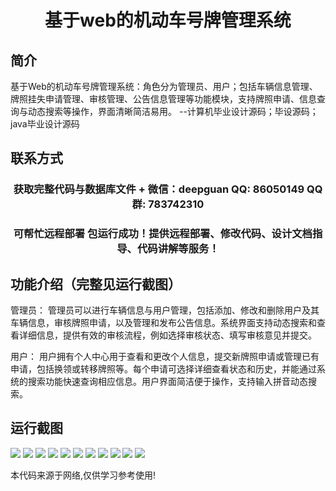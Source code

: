 <p><h1 align="center">基于web的机动车号牌管理系统</h1></p>

## 简介
基于Web的机动车号牌管理系统：角色分为管理员、用户；包括车辆信息管理、牌照挂失申请管理、审核管理、公告信息管理等功能模块，支持牌照申请、信息查询与动态搜索等操作，界面清晰简洁易用。    --计算机毕业设计源码；毕设源码；java毕业设计源码


## 联系方式
<p><h3 align="center">获取完整代码与数据库文件 + 微信：deepguan QQ: 86050149 QQ群: 783742310</h3></p>
<p><h3 align="center">可帮忙远程部署 包运行成功！提供远程部署、修改代码、设计文档指导、代码讲解等服务！</h3></p>

## 功能介绍（完整见运行截图）
管理员： 管理员可以进行车辆信息与用户管理，包括添加、修改和删除用户及其车辆信息，审核牌照申请，以及管理和发布公告信息。系统界面支持动态搜索和查看详细信息，提供有效的审核流程，例如选择审核状态、填写审核意见并提交。

用户： 用户拥有个人中心用于查看和更改个人信息，提交新牌照申请或管理已有申请，包括换领或转移牌照等。每个申请可选择详细查看状态和历史，并能通过系统的搜索功能快速查询相应信息。用户界面简洁便于操作，支持输入拼音动态搜索。


## 运行截图
![](https://bs-1329754181.cos.ap-shanghai.myqcloud.com/spring/VehicleLicensePlateManagementSystem/img/001.jpg)
![](https://bs-1329754181.cos.ap-shanghai.myqcloud.com/spring/VehicleLicensePlateManagementSystem/img/002.jpg)
![](https://bs-1329754181.cos.ap-shanghai.myqcloud.com/spring/VehicleLicensePlateManagementSystem/img/003.jpg)
![](https://bs-1329754181.cos.ap-shanghai.myqcloud.com/spring/VehicleLicensePlateManagementSystem/img/004.jpg)
![](https://bs-1329754181.cos.ap-shanghai.myqcloud.com/spring/VehicleLicensePlateManagementSystem/img/005.jpg)
![](https://bs-1329754181.cos.ap-shanghai.myqcloud.com/spring/VehicleLicensePlateManagementSystem/img/006.jpg)
![](https://bs-1329754181.cos.ap-shanghai.myqcloud.com/spring/VehicleLicensePlateManagementSystem/img/007.jpg)
![](https://bs-1329754181.cos.ap-shanghai.myqcloud.com/spring/VehicleLicensePlateManagementSystem/img/008.jpg)
![](https://bs-1329754181.cos.ap-shanghai.myqcloud.com/spring/VehicleLicensePlateManagementSystem/img/009.jpg)
![](https://bs-1329754181.cos.ap-shanghai.myqcloud.com/spring/VehicleLicensePlateManagementSystem/img/010.jpg)
![](https://bs-1329754181.cos.ap-shanghai.myqcloud.com/spring/VehicleLicensePlateManagementSystem/img/011.jpg)

<p>本代码来源于网络,仅供学习参考使用!</p>
